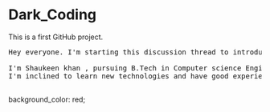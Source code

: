 # Dark_Coding
This is a first GitHub project.
<pre>
Hey everyone. I'm starting this discussion thread to introduce myself.

I'm Shaukeen khan , pursuing B.Tech in Computer science Engineering from Laxmi Davi Institute Of  Engineering and Technology, chikani. 
I'm inclined to learn new technologies and have good experience in web development with django,java(advance level) ,Pyhton,DBMS,C,C++.
 </pre>
background_color: red;
